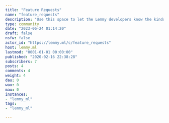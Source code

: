 ```yaml
---
title: "Feature Requests" 
name: "feature_requests"
description: "Use this space to let the Lemmy developers know the kinds of features you'd like to see in future versions!"
type: community
date: "2023-06-24 01:14:20"
draft: false
nsfw: false
actor_id: "https://lemmy.ml/c/feature_requests"
host: lemmy.ml
lastmod: "0001-01-01 00:00:00"
published: "2020-02-16 22:38:28"
subscribers: 7
posts: 4
comments: 4
weight: 4
dau: 0
wau: 0
mau: 0
instances:
- "lemmy_ml"
tags: 
- "lemmy_ml"

---
```

